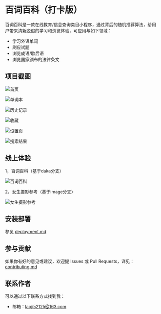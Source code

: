# 百词百科（打卡版）

百词百科是一款在线教育/信息查询类目小程序，通过背后的随机推荐算法，给用户带来清新脱俗的学习和浏览体验，可应用与如下领域：

- 学习外语单词
- 刷应试题
- 浏览成语/歇后语
- 浏览国家颁布的法律条文

## 项目截图

![首页](https://7072-prod-qu44i-1302681016.tcb.qcloud.la/product_info/%E9%A6%96%E9%A1%B5.PNG)

![单词本](https://7072-prod-qu44i-1302681016.tcb.qcloud.la/product_info/%E5%8D%95%E8%AF%8D%E6%9C%AC.PNG)

![历史记录](https://7072-prod-qu44i-1302681016.tcb.qcloud.la/product_info/%E5%8E%86%E5%8F%B2%E8%AE%B0%E5%BD%95.PNG)

![收藏](https://7072-prod-qu44i-1302681016.tcb.qcloud.la/product_info/%E6%94%B6%E8%97%8F.PNG)

![设置页](https://7072-prod-qu44i-1302681016.tcb.qcloud.la/product_info/%E7%AE%A1%E7%90%86%E9%A1%B5.PNG)

![搜索结果](https://7072-prod-qu44i-1302681016.tcb.qcloud.la/product_info/%E6%90%9C%E7%B4%A2%E7%BB%93%E6%9E%9C.PNG)

## 线上体验

1，百词百科（基于daka分支）

![百词百科](https://7072-prod-qu44i-1302681016.tcb.qcloud.la/product_info/%E6%99%AF%E7%82%B9%E6%89%93%E5%8D%A1%E5%B0%8F%E7%A8%8B%E5%BA%8F%E7%A0%81.JPG)

2，女生摄影参考（基于image分支）

![女生摄影参考](https://7072-prod-qu44i-1302681016.tcb.qcloud.la/product_info/%E5%A5%B3%E7%94%9F%E6%91%84%E5%BD%B1%E5%8F%82%E8%80%83.JPG)

## 安装部署

参见 [deployment.md](./deployment.md)


## 参与贡献
如果你有好的意见或建议，欢迎提 Issues 或 Pull Requests，详见：[contributing.md](./contributing.md)

## 联系作者

可以通过以下联系方式找到我：

- 邮箱：laoji52125@163.com